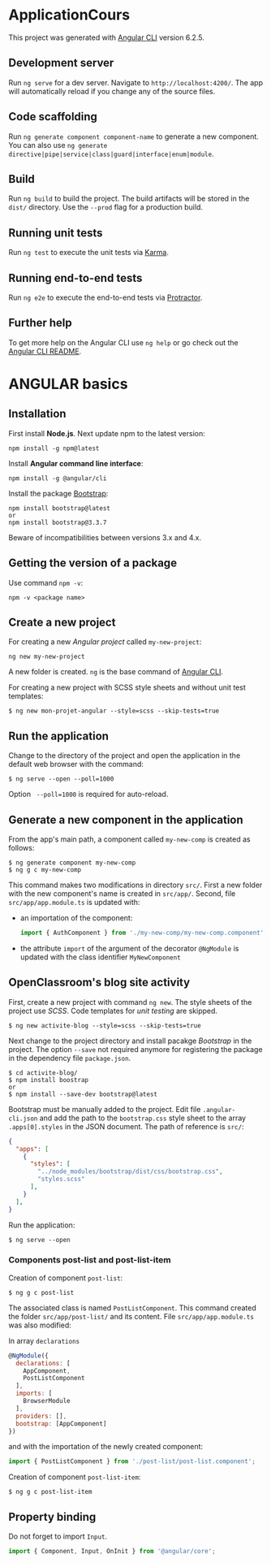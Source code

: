 # ApplicationCours

This project was generated with [Angular CLI](https://github.com/angular/angular-cli) version 6.2.5.

## Development server

Run `ng serve` for a dev server. Navigate to `http://localhost:4200/`. The app will automatically reload if you change any of the source files.

## Code scaffolding

Run `ng generate component component-name` to generate a new component. You can also use `ng generate directive|pipe|service|class|guard|interface|enum|module`.

## Build

Run `ng build` to build the project. The build artifacts will be stored in the `dist/` directory. Use the `--prod` flag for a production build.

## Running unit tests

Run `ng test` to execute the unit tests via [Karma](https://karma-runner.github.io).

## Running end-to-end tests

Run `ng e2e` to execute the end-to-end tests via [Protractor](http://www.protractortest.org/).

## Further help

To get more help on the Angular CLI use `ng help` or go check out the [Angular CLI README](https://github.com/angular/angular-cli/blob/master/README.md).

# ANGULAR basics

## Installation

First install **Node.js**. Next update npm to the latest version:

```
npm install -g npm@latest
```

Install **Angular command line interface**:

```
npm install -g @angular/cli
```

Install the package [Bootstrap](https://getbootstrap.com/):

```
npm install bootstrap@latest
or
npm install bootstrap@3.3.7
```
Beware of incompatibilities between versions 3.x and 4.x.

## Getting the version of a package

Use command `npm -v`:
```
npm -v <package name>
```

## Create a new project

For creating a new *Angular project* called `my-new-project`:

```
ng new my-new-project
```

A new folder is created. `ng` is the base command of [Angular CLI](https://cli.angular.io/).

For creating  a new project with SCSS style sheets and without unit test templates:

```
$ ng new mon-projet-angular --style=scss --skip-tests=true
```

## Run the application

Change to the directory of the project and open the application in the default web browser with the command:

```
$ ng serve --open --poll=1000
```

Option ` --poll=1000` is required for auto-reload.

## Generate a new component in the application

From the app's main path, a component called `my-new-comp` is created as follows:

```
$ ng generate component my-new-comp
$ ng g c my-new-comp
```

This command makes two modifications in directory `src/`. First a new folder with the new component's name is created in `src/app/`.
Second, file `src/app/app.module.ts` is updated with:

* an importation of the component:
  ```typescript
  import { AuthComponent } from './my-new-comp/my-new-comp.component';
  ```
* the attribute `import` of the argument of the decorator `@NgModule` is updated with the class identifier `MyNewComponent`

## OpenClassroom's blog site activity

First, create a new project with command `ng new`. The style sheets of the project use *SCSS*. Code templates for *unit testing* are skipped.

```
$ ng new activite-blog --style=scss --skip-tests=true
```

Next change to the project directory and install pacakge *Bootstrap* in the project. The option `--save` not required anymore for registering the package in the dependency file `package.json`.

```
$ cd activite-blog/
$ npm install boostrap
or
$ npm install --save-dev bootstrap@latest
```

Bootstrap must be manually added to the project. Edit file `.angular-cli.json` and add the path to the `bootstrap.css` style sheet to the array `.apps[0].styles` in the JSON document. The path of reference is `src/`:

```JSON
{
  "apps": [
    {
      "styles": [
        "../node_modules/bootstrap/dist/css/bootstrap.css",
        "styles.scss"
      ],
    }
  ],
}
```

Run the application:

```
$ ng serve --open
```

### Components post-list and post-list-item

Creation of component `post-list`:

```
$ ng g c post-list
```

The associated class is named `PostListComponent`. This command created the folder `src/app/post-list/` and its content. File `src/app/app.module.ts` was also modified:

In array `declarations`
```javascript
@NgModule({
  declarations: [
    AppComponent,
    PostListComponent
  ],
  imports: [
    BrowserModule
  ],
  providers: [],
  bootstrap: [AppComponent]
})
```

and with the importation of the newly created component:

```javascript
import { PostListComponent } from './post-list/post-list.component';
```

Creation of component `post-list-item`:

```
$ ng g c post-list-item
```

## Property binding

Do not forget to import `Input`.

```javascript
import { Component, Input, OnInit } from '@angular/core';
```
